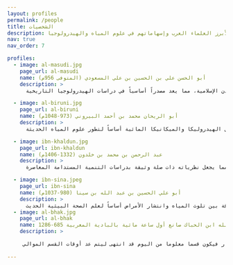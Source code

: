 ```yaml
--- 
layout: profiles
permalink: /people
title: الشخصيات
description: دراسة تحليلية لأبرز العلماء العرب وإسهاماتهم في علوم المياه والهيدرولوجيا
nav: true
nav_order: 7

profiles:
  - image: al-masudi.jpg
    page_url: al-masudi
    name: أبو الحسن علي بن الحسين بن علي المسعودي (المتوفى 956م)
    description: >
      يُعد المسعودي من أبرز المؤرخين والجغرافيين في التاريخ الإسلامي، حيث قدم دراسات تحليلية شاملة حول الموارد المائية وأنظمة الري في العالم الإسلامي. تميزت أعماله بالمنهجية العلمية الدقيقة في توثيق المصادر المائية وتحليل أثرها على التطور الحضاري. قدم في كتابه "مروج الذهب ومعادن الجوهر" تحليلاً متعمقاً لأنظمة إدارة المياه في المدن الإسلامية، مما يعد مصدراً أساسياً في دراسات الهيدرولوجيا التاريخية.

  - image: al-biruni.jpg
    page_url: al-biruni
    name: أبو الريحان محمد بن أحمد البيروني (973-1048م)
    description: >
      يُعتبر البيروني رائداً في دراسات الهيدرولوجيا والجيولوجيا المائية، حيث قدم نظريات علمية متقدمة حول تكوين المياه الجوفية وحركتها. أسهمت دراساته التجريبية في تطوير فهم العلاقة بين المياه والظواهر الجيولوجية، كما قدم في كتابه "التفهيم" منهجية علمية لدراسة المياه وتأثيراتها على المناخ والتضاريس. تعد أبحاثه في مجال الهيدروليكا والميكانيكا المائية أساساً لتطور علوم المياه الحديثة.

  - image: ibn-khaldun.jpg
    page_url: ibn-khaldun
    name: عبد الرحمن بن محمد بن خلدون (1332-1406م)
    description: >
      قدم ابن خلدون في "المقدمة" تحليلاً اجتماعياً-اقتصادياً شاملاً لدور الموارد المائية في تطور المجتمعات. تميزت دراساته بالمنهجية التحليلية في دراسة العلاقة بين توفر المياه والتنمية الاجتماعية والاقتصادية. أسس لمفهوم الاستدامة المائية من خلال تحليله للعلاقة بين الموارد المائية والعمران البشري، مما يجعل نظرياته ذات صلة وثيقة بدراسات التنمية المستدامة المعاصرة.

  - image: ibn-sina.jpeg
    page_url: ibn-sina
    name: أبو علي الحسين بن عبد الله بن سينا (980-1037م)
    description: >
      قدم ابن سينا إسهامات جوهرية في فهم العلاقة بين المياه والصحة العامة، حيث طور نظريات علمية متقدمة حول تأثير جودة المياه على الصحة البشرية. في كتابه "القانون في الطب"، قدم تحليلاً منهجياً لخصائص المياه الصالحة للشرب وتأثيراتها الصحية. تعد دراساته حول العلاقة بين تلوث المياه وانتشار الأمراض أساساً لعلم الصحة البيئية الحديث.
  - image: al-bhak.jpg
    page_url: al-bhak
    name: المعدل المغربي أبو عبد الله ابن الحباك صانع أول ساعة مائية بالبادية المغربية 685-1286
    description: >

     توصل المعدل أبو عبد الله بن الحباك إلى صنع أول ساعة مائية تم وصف ساعته المائية التي صنعها في المصادر التاريخية، وركب الساعة بجامع القرويين بالبساطة في الصنع وطريقة العمل..فقد كان الماء محركا أساسيا لها من إناء الفخار إلى إناء النحاس، وأما تقنيات عمل الساعة فبسيطة أيضا، حيث الماء يتسرب في إناء النحاس الموضوع فوق بدن الفخار المملوء بالماء، بقدر معلوم من الثقب الموجود في قعر الإناء الذي يرفع منسوب الماء فيه مما يساعد المؤقت في تحديد الأوقات قياسا على الخطوط المعلمة داخل الإناء النحاسي، وبعد انتهاء امتلائه، يرد الماء إلى بدن الفخار فيكون قسما معلوما من اليوم قد انتهى ليتم عد أوقات القسم الموالي.
    
---
```

